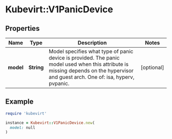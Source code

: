 # Kubevirt::V1PanicDevice

## Properties

| Name | Type | Description | Notes |
| ---- | ---- | ----------- | ----- |
| **model** | **String** | Model specifies what type of panic device is provided. The panic model used when this attribute is missing depends on the hypervisor and guest arch. One of: isa, hyperv, pvpanic. | [optional] |

## Example

```ruby
require 'kubevirt'

instance = Kubevirt::V1PanicDevice.new(
  model: null
)
```

